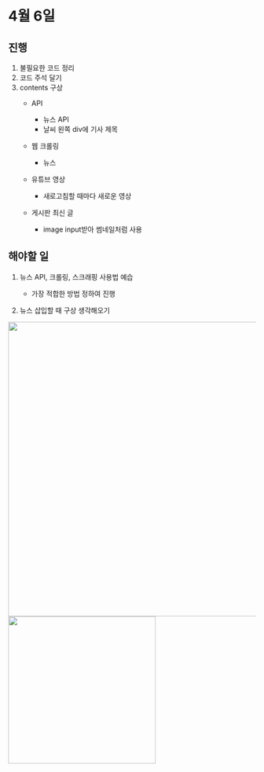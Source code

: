 # 4월 6일

## 진행
1. 불필요한 코드 정리
2. 코드 주석 달기
3. contents 구상
    - API
      - 뉴스 API
      - 날씨 왼쪽 div에 기사 제목

    - 웹 크롤링
      - 뉴스

    - 유튜브 영상
      - 새로고침할 때마다 새로운 영상
    
    - 게시판 최신 글
      - image input받아 썸네일처럼 사용

## 해야할 일
1. 뉴스 API, 크롤링, 스크래핑 사용법 예습
    - 가장 적합한 방법 정하여 진행

2. 뉴스 삽입할 때 구상 생각해오기

<img src="../img/230406_1.png" width=600px>
<img src="../img/230406_2.png" width=300px>